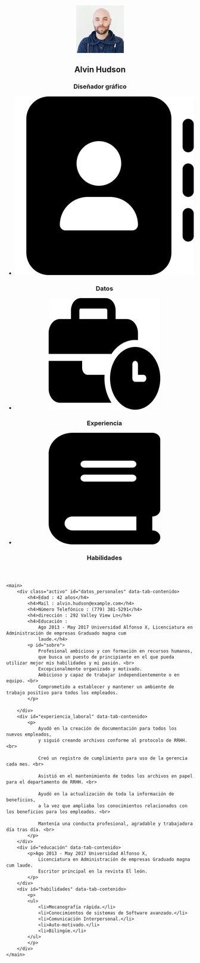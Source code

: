 <!DOCTYPE html>
<html lang="es">
<head>
    <meta charset="UTF-8">
    <meta http-equiv="X-UA-Compatible" content="IE=edge">
    <meta name="viewport" content="width=device-width, initial-scale=1.0">
    <link rel="stylesheet" href="css/style.css">
    <script src="js/javascript.js" defer ></script>
    <script src="https://kit.fontawesome.com/6abc7f156e.js" crossorigin="anonymous" defer></script>
    <link rel="shortcut icon" href="img/user-solid.svg" type="image/x-icon">
    <title>cv-ticmas</title>
</head>
<body>
    <header>
        <nav>
            <div class="container">
                <p id="Foto">
                    <img src="img/Foto_de_perfil(128x128).jpg" alt="foto de perfil">
                </p>
                <span>
                    <h1>Alvin Hudson</h1>
                    <h3>Diseñador gráfico</h3>
                </span>
                <ul>
                    <li>
                        <div class="activo tab" data-tab-selector="#datos_personales">
                            <img class="icon" src="img/address-book-solid.svg" alt="icono">
                            <h3>Datos</h3>
                        </div>
                    </li>
                    <li>
                        <div class="tab" data-tab-selector="#experiencia_laboral">
                            <img class="icon" src="img/business-time-solid.svg" alt="icono"> 
                            <h3>Experiencia</h3>
                        </div>
                    </li>
                    <li>
                        <div class="tab" data-tab-selector="#habilidades">
                            <img class="icon" src="img/book-solid.svg" alt="icono">
                            <h3>Habilidades</h3>
                        </div>
                    </li>
                </ul>
            </div>
        </nav>
    </header>

    <main>
        <div class="activo" id="datos_personales" data-tab-contenido>
            <h4>Edad : 42 años</h4>
            <h4>Mail : alvin.hudson@example.com</h4>
            <h4>Número Telefónico : (779) 381-5291</h4>
            <h4>dirección : 292 Valley View Ln</h4>
            <h4>Educación :
                Ago 2013 - May 2017 Universidad Alfonso X, Licenciatura en Administración de empresas Graduado magna cum
                laude.</h4>
            <p id="sobre">
                Profesional ambicioso y con formación en recursos humanos,
                que busca un puesto de principiante en el que pueda utilizar mejor mis habilidades y mi pasión. <br>
                Excepcionalmente organizado y motivado.
                Ambicioso y capaz de trabajar independientemente o en equipo. <br>
                Comprometido a establecer y mantener un ambiente de trabajo positivo para todos los empleados.
            </p>

        </div>
        <div id="experiencia_laboral" data-tab-contenido>
            <p>
                Ayudó en la creación de documentación para todos los nuevos empleados,
                y siguió creando archivos conforme al protocolo de RRHH. <br>

                Creó un registro de cumplimiento para uso de la gerencia cada mes. <br>

                Asistió en el mantenimiento de todos los archivos en papel para el departamento de RRHH. <br>

                Ayudó en la actualización de toda la información de beneficios,
                a la vez que ampliaba los conocimientos relacionados con los beneficios para los empleados. <br>

                Mantenía una conducta profesional, agradable y trabajadora día tras día. <br>
            </p>
        </div>
        <div id="educación" data-tab-contenido>
            <p>Ago 2013 - May 2017 Universidad Alfonso X,
                Licenciatura en Administración de empresas Graduado magna cum laude.
                Escritor principal en la revista El león.
            </p>
        </div>
        <div id="habilidades" data-tab-contenido>
            <p>
            <ul>
                <li>Mecanografía rápida.</li>
                <li>Conocimientos de sistemas de Software avanzado.</li>
                <li>Comunicación Interpersonal.</li>
                <li>Auto-motivado.</li>
                <li>Bilingüe.</li>
            </ul>
            </p>
        </div>
    </main>
</body>
</html>
